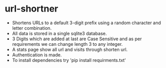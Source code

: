 # url-shortner

- Shortens URLs to a default 3-digit prefix using a random character and letter combination.
- All data is stored in a single sqlite3 database.
- 3 Digits which are added at last are Case Sensitive and as per requirements we can change length 3 to any integer.
- A stats page show all url and visits through shorten url.
- Authentication is made.
- To install dependencies try 'pip install requirments.txt'
